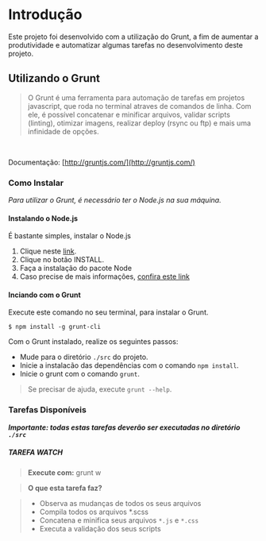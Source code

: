 # Introdução

Este projeto foi desenvolvido com a utilização do Grunt, a fim de aumentar a produtividade e automatizar algumas tarefas no desenvolvimento deste projeto.


## Utilizando o Grunt

> O Grunt é uma ferramenta para automação de tarefas em projetos javascript, que roda no terminal atraves de comandos de linha. Com ele, é possível concatenar e minificar arquivos, validar scripts (linting), otimizar imagens, realizar deploy (rsync ou ftp) e mais uma infinidade de opções.

<br>

Documentação: [http://gruntjs.com/](http://gruntjs.com/)

### Como Instalar

*Para utilizar o Grunt, é necessário ter o Node.js na sua máquina.*


#### Instalando o Node.js

É bastante simples, instalar o Node.js

1. Clique neste [link](http://nodejs.org/).
2. Clique no botão INSTALL.
3. Faça a instalação do pacote Node
4. Caso precise de mais informações, [confira este link](https://github.com/joyent/node/wiki/Installing-Node.js-via-package-manager)


#### Inciando com o Grunt

Execute este comando no seu terminal, para instalar o Grunt.

`$ npm install -g grunt-cli`


Com o Grunt instalado, realize os seguintes passos:

* Mude para o diretório `./src` do projeto.
* Inicie a instalacão das dependências com o comando `npm install`.
* Inicie o grunt com o comando `grunt`.

> Se precisar de ajuda, execute `grunt --help`.

### Tarefas Disponíveis

***Importante: todas estas tarefas deverão ser executadas no diretório `./src`***

##### TAREFA WATCH

>**Execute com:** grunt w

>**O que esta tarefa faz?**

>- Observa as mudanças de todos os seus arquivos
>- Compila todos os arquivos *.scss
>- Concatena e minifica seus arquivos `*.js` e `*.css`
>- Executa a validação dos seus scripts